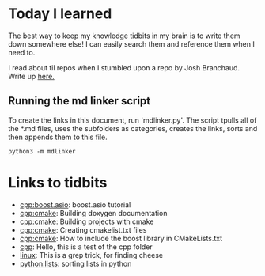# Today I learned

The best way to keep my knowledge tidbits in my brain is to write them down somewhere else! I can easily search them and reference them when I need to.

I read about til repos when I stumbled upon a repo by Josh Branchaud. Write up [here.](https://dev.to/jbranchaud/how-i-built-a-learning-machine-45k9)

## Running the md linker script

To create the links in this document, run 'mdlinker.py'. The script tpulls all of the \*.md files, uses the subfolders as categories, creates the links, sorts and then appends them to this file.

```{py}
python3 -m mdlinker
```

# Links to tidbits
* [cpp:boost.asio](cpp/boost.asio/boost.asio.tutorial.md):  boost.asio tutorial
* [cpp:cmake](cpp/cmake/build_doxygen.md):  Building doxygen documentation
* [cpp:cmake](cpp/cmake/cmake_build.md):  Building projects with cmake
* [cpp:cmake](cpp/cmake/cmakelists.md):  Creating cmakelist.txt files
* [cpp:cmake](cpp/cmake/include_boost_cmake.md):  How to include the boost library in CMakeLists.txt
* [cpp](cpp/test1.md):  Hello, this is a test of the cpp folder
* [linux](linux/grep-trick-1.md):  This is a grep trick, for finding cheese
* [python:lists](python/lists/sorting-lists.md):  sorting lists in python
